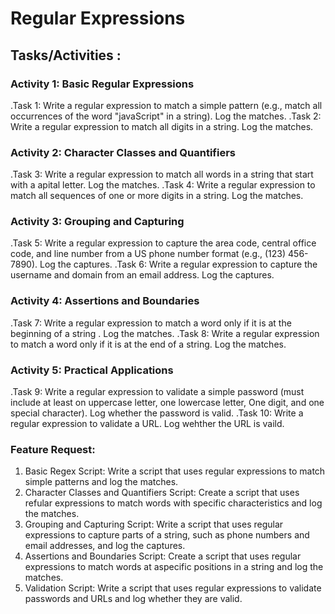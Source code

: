 # Regular Expressions

## Tasks/Activities :

### Activity 1: Basic Regular Expressions

.Task 1: Write a regular expression to match a simple pattern (e.g., match all occurrences of the word "javaScript" in a string). Log the matches.
.Task 2: Write a regular expression to match all digits in a string. Log the matches.

### Activity 2: Character Classes and Quantifiers

.Task 3: Write a regular expression to match all words in a string that start with a apital letter. Log the matches.
.Task 4: Write a regular expression to match all sequences of one or more digits in a string. Log the matches.

### Activity 3: Grouping and Capturing

.Task 5: Write a regular expression to capture the area code, central office code, and line number from a US phone number format (e.g., (123) 456-7890). Log the captures.
.Task 6: Write a regular expression to capture the username and domain from an email address. Log the captures.

### Activity 4: Assertions and Boundaries

.Task 7: Write a regular expression to match a word only if it is at the beginning of a string . Log the matches.
.Task 8: Write a regular expression to match a word only if it is at the end of a string. Log the matches.

### Activity 5: Practical Applications

.Task 9: Write a regular expression to validate a simple password (must include at least on uppercase letter, one lowercase letter, One digit, and one special character). Log whether the password is valid.
.Task 10: Write a regular expression to validate a URL. Log wehther the URL is vaild.

### Feature Request:

1. Basic Regex Script: Write a script that uses regular expressions to match simple patterns and log the matches.
2. Character Classes and Quantifiers Script: Create a script that uses refular expressions to match words with specific characteristics and log the matches.
3. Grouping and Capturing Script: Write a script that uses regular expressions to capture parts of a string, such as phone numbers and email addresses, and log the captures.
4. Assertions and Boundaries Script: Create a script that uses regular expressions to match words at aspecific positions in a string and log the matches.
5. Validation Script: Write a script that uses regular expressions to validate passwords and URLs and log whether they are valid.

